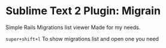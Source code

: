Sublime Text 2 Plugin: Migrain
===========================

Simple Rails Migrations list viewer
Made for my needs.

`super+shift+l` To show migrations list and open one you need
